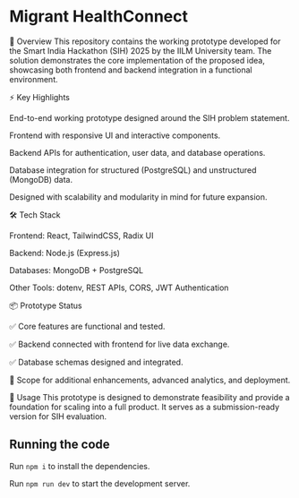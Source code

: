 
  # Migrant HealthConnect 
  🚀 Overview
This repository contains the working prototype developed for the Smart India Hackathon (SIH) 2025 by the IILM University team. The solution demonstrates the core implementation of the proposed idea, showcasing both frontend and backend integration in a functional environment.

⚡ Key Highlights

End-to-end working prototype designed around the SIH problem statement.

Frontend with responsive UI and interactive components.

Backend APIs for authentication, user data, and database operations.

Database integration for structured (PostgreSQL) and unstructured (MongoDB) data.

Designed with scalability and modularity in mind for future expansion.

🛠️ Tech Stack

Frontend: React, TailwindCSS, Radix UI

Backend: Node.js (Express.js)

Databases: MongoDB + PostgreSQL

Other Tools: dotenv, REST APIs, CORS, JWT Authentication

📦 Prototype Status

✅ Core features are functional and tested.

✅ Backend connected with frontend for live data exchange.

✅ Database schemas designed and integrated.

🔄 Scope for additional enhancements, advanced analytics, and deployment.

📍 Usage
This prototype is designed to demonstrate feasibility and provide a foundation for scaling into a full product. It serves as a submission-ready version for SIH evaluation.

  
  ## Running the code

  Run `npm i` to install the dependencies.

  Run `npm run dev` to start the development server.
  
